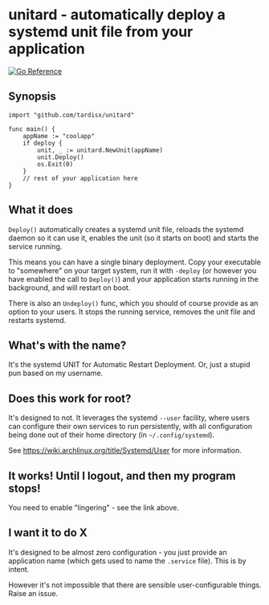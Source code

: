 # unitard - automatically deploy a systemd unit file from your application

[![Go Reference](https://pkg.go.dev/badge/github.com/tardisx/unitard.svg)](https://pkg.go.dev/github.com/tardisx/unitard)

## Synopsis

    import "github.com/tardisx/unitard"

    func main() {
        appName := "coolapp"
    	if deploy {
    		unit, _ := unitard.NewUnit(appName)
	    	unit.Deploy()
            os.Exit(0)
        }
        // rest of your application here
    }

## What it does

`Deploy()` automatically creates a systemd unit file, reloads the systemd daemon
so it can use it, enables the unit (so it starts on boot) and starts the service
running.

This means you can have a single binary deployment. Copy your executable to "somewhere"
on your target system, run it with `-deploy` (or however you have enabled the call to `Deploy()`)
and your application starts running in the background, and will restart on boot.

There is also an `Undeploy()` func, which you should of course
provide as an option to your users. It stops the running service, removes the unit file and restarts systemd.

## What's with the name?

It's the systemd UNIT for Automatic Restart Deployment. Or, just a stupid pun based on my username.

## Does this work for root?

It's designed to not. It leverages the systemd `--user` facility, where users can configure
their own services to run persistently, with all configuration being done out of their home
directory (in `~/.config/systemd`).

See https://wiki.archlinux.org/title/Systemd/User for more information.

## It works! Until I logout, and then my program stops!

You need to enable "lingering" - see the link above.

## I want it to do X

It's designed to be almost zero configuration - you just provide an application name
(which gets used to name the `.service` file). This is by intent. 

However it's not impossible that there are sensible user-configurable things. Raise an issue.